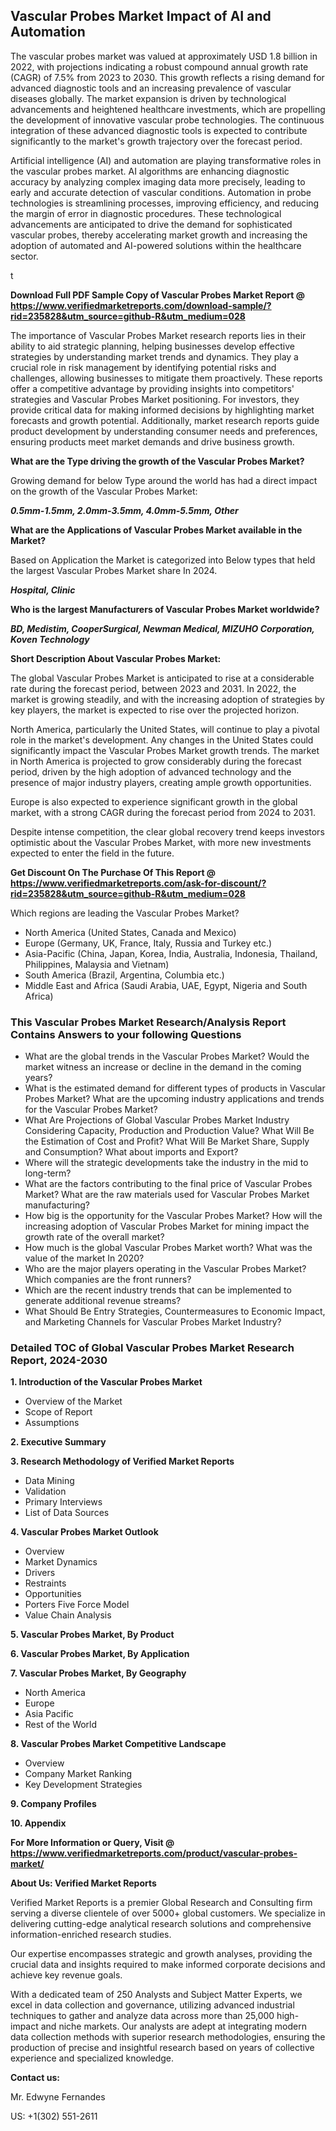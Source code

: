 <h2>Vascular Probes Market Impact of AI and Automation</h2><p>The vascular probes market was valued at approximately USD 1.8 billion in 2022, with projections indicating a robust compound annual growth rate (CAGR) of 7.5% from 2023 to 2030. This growth reflects a rising demand for advanced diagnostic tools and an increasing prevalence of vascular diseases globally. The market expansion is driven by technological advancements and heightened healthcare investments, which are propelling the development of innovative vascular probe technologies. The continuous integration of these advanced diagnostic tools is expected to contribute significantly to the market's growth trajectory over the forecast period.</p><p>Artificial intelligence (AI) and automation are playing transformative roles in the vascular probes market. AI algorithms are enhancing diagnostic accuracy by analyzing complex imaging data more precisely, leading to early and accurate detection of vascular conditions. Automation in probe technologies is streamlining processes, improving efficiency, and reducing the margin of error in diagnostic procedures. These technological advancements are anticipated to drive the demand for sophisticated vascular probes, thereby accelerating market growth and increasing the adoption of automated and AI-powered solutions within the healthcare sector.</p>t</p><p id="" class=""><strong>Download Full PDF Sample Copy of Vascular Probes Market Report @ <a href="https://www.verifiedmarketreports.com/download-sample/?rid=235828&utm_source=github-R&utm_medium=028" target="_blank">https://www.verifiedmarketreports.com/download-sample/?rid=235828&utm_source=github-R&utm_medium=028</a></strong></p><p>The importance of&nbsp;Vascular Probes Market research reports lies in their ability to aid strategic planning, helping businesses develop effective strategies by understanding market trends and dynamics. They play a crucial role in risk management by identifying potential risks and challenges, allowing businesses to mitigate them proactively. These reports offer a competitive advantage by providing insights into competitors' strategies and Vascular Probes Market positioning. For investors, they provide critical data for making informed decisions by highlighting market forecasts and growth potential. Additionally, market research reports guide product development by understanding consumer needs and preferences, ensuring products meet market demands and drive business growth.</p><p><strong>What are the&nbsp;Type driving the growth of the Vascular Probes Market?</strong></p><p id="" class="">Growing demand for below Type around the world has had a direct impact on the growth of the Vascular Probes Market:</p><em><strong>0.5mm-1.5mm, 2.0mm-3.5mm, 4.0mm-5.5mm, Other</strong></em></p><strong>What are the&nbsp;Applications&nbsp;of Vascular Probes Market available in the Market?</strong></p><p id="" class="">Based on Application the Market is categorized into Below types that held the largest Vascular Probes Market share In 2024.</p><em><strong>Hospital, Clinic</strong></em></p><strong>Who is the largest Manufacturers of Vascular Probes Market worldwide?</strong></p><p><em><strong>BD, Medistim, CooperSurgical, Newman Medical, MIZUHO Corporation, Koven Technology</strong></em></p><p id="" class=""><strong>Short Description About Vascular Probes Market:</strong></p><p>The global Vascular Probes Market is anticipated to rise at a considerable rate during the forecast period, between 2023 and 2031. In 2022, the market is growing steadily, and with the increasing adoption of strategies by key players, the market is expected to rise over the projected horizon.</p><p>North America, particularly the United States, will continue to play a pivotal role in the market's development. Any changes in the United States could significantly impact the Vascular Probes Market growth trends. The market in North America is projected to grow considerably during the forecast period, driven by the high adoption of advanced technology and the presence of major industry players, creating ample growth opportunities.</p><p>Europe is also expected to experience significant growth in the global market, with a strong CAGR during the forecast period from 2024 to 2031.</p><p>Despite intense competition, the clear global recovery trend keeps investors optimistic about the Vascular Probes Market, with more new investments expected to enter the field in the future.</p><p id="" class=""><strong>Get Discount On The Purchase Of This Report @ <a href="https://www.verifiedmarketreports.com/ask-for-discount/?rid=235828&utm_source=github-R&utm_medium=028" target="_blank">https://www.verifiedmarketreports.com/ask-for-discount/?rid=235828&utm_source=github-R&utm_medium=028</a></strong></p>Which regions are leading the Vascular Probes Market?</p><ul><li>North America (United States, Canada and Mexico)</li><li>Europe (Germany, UK, France, Italy, Russia and Turkey etc.)</li><li>Asia-Pacific (China, Japan, Korea, India, Australia, Indonesia, Thailand, Philippines, Malaysia and Vietnam)</li><li>South America (Brazil, Argentina, Columbia etc.)</li><li>Middle East and Africa (Saudi Arabia, UAE, Egypt, Nigeria and South Africa)</li></ul><h3 id="" class="">This Vascular Probes Market Research/Analysis Report Contains Answers to your following Questions</h3><ul><li>What are the global trends in the Vascular Probes Market? Would the market witness an increase or decline in the demand in the coming years?</li><li>What is the estimated demand for different types of products in Vascular Probes Market? What are the upcoming industry applications and trends for the Vascular Probes Market?</li><li>What Are Projections of Global Vascular Probes Market Industry Considering Capacity, Production and Production Value? What Will Be the Estimation of Cost and Profit? What Will Be Market Share, Supply and Consumption? What about imports and Export?</li><li>Where will the strategic developments take the industry in the mid to long-term?</li><li>What are the factors contributing to the final price of Vascular Probes Market? What are the raw materials used for Vascular Probes Market manufacturing?</li><li>How big is the opportunity for the Vascular Probes Market? How will the increasing adoption of Vascular Probes Market for mining impact the growth rate of the overall market?</li><li>How much is the global Vascular Probes Market worth? What was the value of the market In 2020?</li><li>Who are the major players operating in the Vascular Probes Market? Which companies are the front runners?</li><li>Which are the recent industry trends that can be implemented to generate additional revenue streams?</li><li>What Should Be Entry Strategies, Countermeasures to Economic Impact, and Marketing Channels for Vascular Probes Market Industry?</li></ul><h3 id="" class="">Detailed TOC of Global Vascular Probes Market Research Report, 2024-2030</h3><p id="" class=""><strong>1. Introduction of the Vascular Probes Market</strong></p><ul><li>Overview of the Market</li><li>Scope of Report</li><li>Assumptions</li></ul><p id="" class=""><strong>2. Executive Summary</strong></p><p id="" class=""><strong>3. Research Methodology of Verified Market Reports</strong></p><ul><li>Data Mining</li><li>Validation</li><li>Primary Interviews</li><li>List of Data Sources</li></ul><p id="" class=""><strong>4. Vascular Probes Market Outlook</strong></p><ul><li>Overview</li><li>Market Dynamics</li><li>Drivers</li><li>Restraints</li><li>Opportunities</li><li>Porters Five Force Model</li><li>Value Chain Analysis</li></ul><p id="" class=""><strong>5. Vascular Probes Market, By Product</strong></p><p id="" class=""><strong>6. Vascular Probes Market, By Application</strong></p><p id="" class=""><strong>7. Vascular Probes Market, By Geography</strong></p><ul><li>North America</li><li>Europe</li><li>Asia Pacific</li><li>Rest of the World</li></ul><p id="" class=""><strong>8. Vascular Probes Market Competitive Landscape</strong></p><ul><li>Overview</li><li>Company Market Ranking</li><li>Key Development Strategies</li></ul><p id="" class=""><strong>9. Company Profiles</strong></p><p id="" class=""><strong>10. Appendix</strong></p><p id="" class=""><strong>For More Information or Query, Visit @ <a href="https://www.verifiedmarketreports.com/product/vascular-probes-market/" target="_blank">https://www.verifiedmarketreports.com/product/vascular-probes-market/</a></strong></p><p id="" class=""><strong>About Us: Verified Market Reports</strong></p><p id="" class="">Verified Market Reports is a premier Global Research and Consulting firm serving a diverse clientele of over 5000+ global customers. We specialize in delivering cutting-edge analytical research solutions and comprehensive information-enriched research studies.</p><p id="" class="">Our expertise encompasses strategic and growth analyses, providing the crucial data and insights required to make informed corporate decisions and achieve key revenue goals.</p><p id="" class="">With a dedicated team of 250 Analysts and Subject Matter Experts, we excel in data collection and governance, utilizing advanced industrial techniques to gather and analyze data across more than 25,000 high-impact and niche markets. Our analysts are adept at integrating modern data collection methods with superior research methodologies, ensuring the production of precise and insightful research based on years of collective experience and specialized knowledge.</p><p id="" class=""><strong>Contact us:</strong></p><p id="" class="">Mr. Edwyne Fernandes</p><p id="" class="">US: +1(302) 551-2611</p>